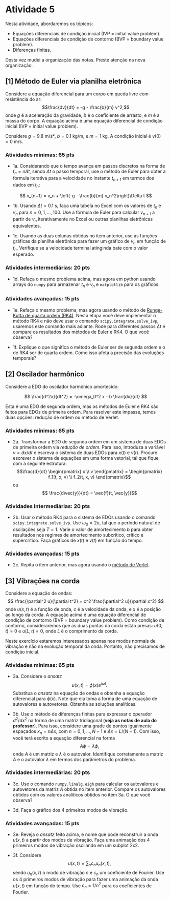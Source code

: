 # Atividade 5

Nesta atividade, abordaremos os tópicos:

- Equações diferenciais de condição inicial (IVP = initial value problem).
- Equações diferenciais de condição de contorno (BVP = boundary value problem).
- Diferenças finitas.

Desta vez mudei a organização das notas. Preste atenção na nova organização.

## [1] Método de Euler via planilha eletrônica

Considere a equação diferencial para um corpo em queda livre com resistência do ar: $$\frac{dv}{dt} = -g - \frac{b}{m} v^2,$$ onde $g$ é a aceleração da gravidade, $b$ é o coeficiente de arrasto, e $m$ é a massa do corpo. A equação acima é uma equação diferencial de condição inicial (IVP = initial value problem).

Considere $g = 9.8$ m/s², $b = 0.1$ kg/m, e $m = 1$ kg. A condição inicial é $v(0) = 0$ m/s.

### Atividades mínimas: 65 pts

- 1a. Considerando que o tempo avança em passos discretos na forma de $t_n = n \Delta t$, sendo $\Delta t$ o passo temporal, use o método de Euler para obter a formula iterativa para a velocidade no instante $t_{n+1}$ em termos dos dados em $t_n$: 

$$ v_{n+1} = v_n + \left(-g - \frac{b}{m} v_n^2\right)\Delta t $$

- 1b. Usando $\Delta t = 0.1$ s, faça uma tabela no Excel com os valores de $t_n$ e $v_n$ para $n=0, 1, \ldots, 100$. Use a fórmula de Euler para calcular $v_{n+1}$ a partir de $v_n$ iterativamente no Excel ou outras planilhas eletrônicas equivalentes.

- 1c. Usando as duas colunas obtidas no item anterior, use as funções gráficas da planilha eletrônica para fazer um gráfico de $v_n$ em função de $t_n$. Verifique se a velocidade terminal atinginda bate com o valor esperado.

### Atividades intermediárias: 20 pts

- 1d. Refaça o mesmo problema acima, mas agora em python usando arrays do `numpy` para armazenar $t_n$ e $v_n$ e `matplotlib` para os gráficos.

### Atividades avançadas: 15 pts

- 1e. Refaça o mesmo problema, mas agora usando o método de [Runge-Kutta de quarta ordem (RK4)](https://en.wikipedia.org/wiki/Runge%E2%80%93Kutta_methods). Nesta etapa você deve implementar o método RK4 e não deve usar o comando `scipy.integrate.solve_ivp`, usaremos este comando mais adiante. Rode para diferentes passos $\Delta t$ e compare os resultados dos métodos de Euler e RK4. O que você observa? 

- 1f. Explique o que significa o método de Euler ser de segunda ordem e o de RK4 ser de quarta ordem. Como isso afeta a precisão das evoluções temporais?

## [2] Oscilador harmônico

Considere a EDO do oscilador harmônico amortecido:

$$
\frac{d^2x}{dt^2} = -\omega_0^2 x - b \frac{dx}{dt}
$$

Esta é uma EDO de segunda ordem, mas os métodos de Euler e RK4 são feitos para EDOs de primeira ordem. Para resolver este impasse, temos duas opções: redução de ordem ou método de Verlet.

### Atividades mínimas: 65 pts

- 2a. Transformar a EDO de segunda ordem em um sistema de duas EDOs de primeira ordem via *redução de ordem*. Para isso, introduza a variável $v = dx/dt$ e escreva o sistema de duas EDOs para $x(t)$ e $v(t)$. Procure escrever o sistema de equações em uma forma vetorial, tal que fique com a seguinte estrutura: $$\frac{d}{dt} \begin{pmatrix} x \\ v \end{pmatrix} = \begin{pmatrix} f_1(t, x, v) \\ f_2(t, x, v) \end{pmatrix}$$ ou $$ \frac{d\vec{y}}{dt} = \vec{f}(t, \vec{y})$$

### Atividades intermediárias: 20 pts

- 2b. Usar o método RK4 para o sistema de EDOs usando o comando `scipy.integrate.solve_ivp`. Use $\omega_0 = 2\pi$, tal que o período natural de oscilações seja $T = 1$. Varie o valor de amortecimento $b$ para obter resultados nos regimes de amortecimento subcrítico, crítico e supercrítico. Faça gráficos de $x(t)$ e $v(t)$ em função do tempo. 

### Atividades avançadas: 15 pts

- 2c. Repita o item anterior, mas agora usando o [método de Verlet](https://en.wikipedia.org/wiki/Verlet_integration).

## [3] Vibrações na corda

Considere a equação de ondas:
$$
\frac{\partial^2 u}{\partial t^2} = c^2 \frac{\partial^2 u}{\partial x^2}
$$
onde $u(x, t)$ é a função de onda, $c$ é a velocidade da onda, e $x$ é a posição ao longo da corda. A equação acima é uma equação diferencial de condição de contorno (BVP = boundary value problem). Como condição de contorno, consideraremos que as duas pontas da corda estão presas: $u(0, t) = 0$ e $u(L, t) = 0$, onde $L$ é o comprimento da corda. 

Neste exercício estaremos interessados apenas nos modos normais de vibração e não na evolução temporal da onda. Portanto, não precisamos de condição inicial.

### Atividades mínimas: 65 pts

- 3a. Considere o *ansatz* $$
u(x, t) = \phi(x) e^{i \omega t}. $$ Substitua o *ansatz* na equação de ondas e obtenha a equação diferencial para $\phi(x)$. Note que ela toma a forma de uma equação de autovalores e autovetores. Obtenha as soluções analíticas.

- 3b. Use o método de diferenças finitas para expressar o operador $d^2/dx^2$ na forma de uma matriz tridiagonal (**veja as notas de aula do professor**). Para isso, considere uma grade de pontos igualmente espaçados $x_n = n \Delta x$, com $n=0, 1, \ldots, N-1$ e $\Delta x = L/(N-1)$. Com isso, você terá escrito a equação diferencial na forma $$A \phi = \lambda \phi,$$ onde $A$ é um matriz e $\lambda$ é o autovalor. Identifique corretamente a matriz $A$ e o autovalor $\lambda$ em termos dos parâmetros do problema.

### Atividades intermediárias: 20 pts

- 3c. Use o comando `numpy.linalg.eigh` para calcular os autovalores e autovetores da matriz $A$ obtida no item anterior. Compare os autovalores obtidos com os valores analíticos obtidos no item 3a. O que você observa?

- 3d. Faça o gráfico dos 4 primeiros modos de vibração.

### Atividades avançadas: 15 pts

- 3e. Reveja o *ansatz* feito acima, e nome que pode reconstruir a onda $u(x, t)$ a partir dos modos de vibração. Faça uma animação dos 4 primeiros modos de vibração oscilando em um subplot 2x2. 

- 3f. Considere $$u(x,t) = \sum_n c_n u_n(x,t),$$ sendo $u_n(x,t)$ o modo de vibração $n$ e $c_n$ um coeficiente de Fourier. Use os 4 primeiros modos de vibração para fazer uma animação da onda $u(x,t)$ em função do tempo. Use $c_n = 1/n^2$ para os coeficientes de Fourier. 